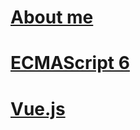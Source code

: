 <a href="https://likun.github.io/cv"> About me </a>
====
<a href="https://github.com/likuner/es6tutorial/tree/gh-pages/docs"> ECMAScript 6 </a>
====
<a href="https://cn.vuejs.org/v2/guide/"> Vue.js </a>
====
